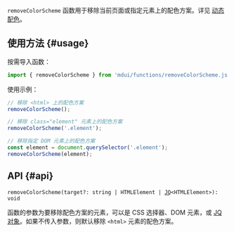 `removeColorScheme` 函数用于移除当前页面或指定元素上的配色方案。详见 [动态配色](/zh-cn/docs/2/styles/dynamic-color)。

## 使用方法 {#usage}

按需导入函数：

```js
import { removeColorScheme } from 'mdui/functions/removeColorScheme.js';
```

使用示例：

```js
// 移除 <html> 上的配色方案
removeColorScheme();

// 移除 class="element" 元素上的配色方案
removeColorScheme('.element');

// 移除指定 DOM 元素上的配色方案
const element = document.querySelector('.element');
removeColorScheme(element);
```

## API {#api}

<pre><code class="nohighlight">removeColorScheme(target?: string | HTMLElement | <a href="/zh-cn/docs/2/functions/jq">JQ</a>&lt;HTMLElement&gt;): void</code></pre>

函数的参数为要移除配色方案的元素，可以是 CSS 选择器、DOM 元素，或 [JQ 对象](/zh-cn/docs/2/functions/jq)。如果不传入参数，则默认移除 `<html>` 元素的配色方案。
